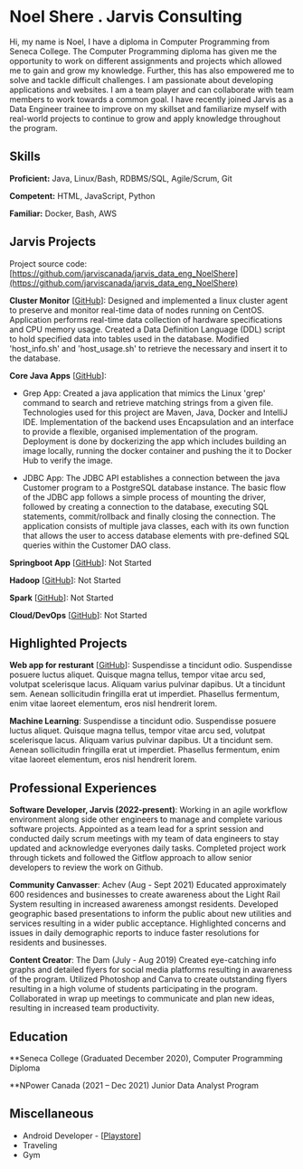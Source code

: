 # Noel Shere . Jarvis Consulting
Hi, my name is Noel, I have a diploma in Computer Programming from Seneca College. The Computer Programming diploma has given me the opportunity to work on different assignments and projects which allowed me to gain and grow my knowledge. Further, this has also empowered me to solve and tackle difficult challenges. I am passionate about developing applications and websites. I am a team player and can collaborate with team members to work towards a common goal. I have recently joined Jarvis as a Data Engineer trainee to improve on my skillset and familiarize myself with real-world projects to continue to grow and apply knowledge throughout the program.

## Skills

**Proficient:** Java, Linux/Bash, RDBMS/SQL, Agile/Scrum, Git

**Competent:** HTML, JavaScript, Python 

**Familiar:** Docker, Bash, AWS 

## Jarvis Projects

Project source code: [https://github.com/jarviscanada/jarvis_data_eng_NoelShere](https://github.com/jarviscanada/jarvis_data_eng_NoelShere)


**Cluster Monitor** [[GitHub](https://github.com/jarviscanada/jarvis_data_eng_NoelShere/tree/develop/linux_sql)]: Designed and implemented a linux cluster agent to preserve and monitor real-time data of nodes running on CentOS. Application performs real-time data collection of hardware specifications and CPU memory usage. Created a Data Definition Language (DDL) script to hold specified data into tables used in the database. Modified 'host_info.sh' and 'host_usage.sh' to retrieve the necessary and insert it to the database.

**Core Java Apps** [[GitHub](https://github.com/jarviscanada/jarvis_data_eng_NoelShere/tree/develop/core_java)]:
      
- Grep App: Created a java application that mimics the Linux 'grep' command to search and retrieve matching strings from a given file. Technologies used for this project are Maven, Java, Docker and IntelliJ IDE. Implementation of the backend uses Encapsulation and an interface to provide a flexible, organised implementation of the program. Deployment is done by dockerizing the app which includes building an image locally, running the docker container and pushing the it to Docker Hub to verify the image.

- JDBC App: The JDBC API establishes a connection between the java Customer program to a PostgreSQL database instance. The basic flow of the JDBC app follows a simple process of mounting the driver, followed by creating a connection to the database, executing SQL statements, commit/rollback and finally closing the connection. The application consists of multiple java classes, each with its own function that allows the user to access database elements with pre-defined SQL queries within the Customer DAO class.


**Springboot App** [[GitHub](https://github.com/jarviscanada/jarvis_data_eng_demo/tree/master/springboot)]: Not Started

**Hadoop** [[GitHub](https://github.com/jarviscanada/jarvis_data_eng_demo/tree/master/hadoop)]: Not Started

**Spark** [[GitHub](https://github.com/jarviscanada/jarvis_data_eng_demo/tree/master/spark)]: Not Started

**Cloud/DevOps** [[GitHub](https://github.com/jarviscanada/jarvis_data_eng_demo/tree/master/cloud_devops)]: Not Started


## Highlighted Projects
**Web app for resturant** [[GitHub](https://github.com/jarviscanada/jarvis_profile_builder)]: Suspendisse a tincidunt odio. Suspendisse posuere luctus aliquet. Quisque magna tellus, tempor vitae arcu sed, volutpat scelerisque lacus. Aliquam varius pulvinar dapibus. Ut a tincidunt sem. Aenean sollicitudin fringilla erat ut imperdiet. Phasellus fermentum, enim vitae laoreet elementum, eros nisl hendrerit lorem. 

**Machine Learning**: Suspendisse a tincidunt odio. Suspendisse posuere luctus aliquet. Quisque magna tellus, tempor vitae arcu sed, volutpat scelerisque lacus. Aliquam varius pulvinar dapibus. Ut a tincidunt sem. Aenean sollicitudin fringilla erat ut imperdiet. Phasellus fermentum, enim vitae laoreet elementum, eros nisl hendrerit lorem.


## Professional Experiences

**Software Developer, Jarvis (2022-present)**: Working in an agile workflow environment along side other engineers to manage and complete various software projects. Appointed as a team lead for a sprint session and conducted daily scrum meetings with my team of data engineers to stay updated and acknowledge everyones daily tasks. Completed project work through tickets and followed the Gitflow approach to allow senior developers to review the work on Github.

**Community Canvasser**: Achev  (Aug - Sept 2021) Educated approximately 600 residences and businesses to create awareness about the Light Rail System resulting in increased awareness amongst residents. Developed geographic based presentations to inform the public about new utilities and services resulting in a wider public acceptance. Highlighted concerns and issues in daily demographic reports to induce faster resolutions for residents and businesses. 

**Content Creator**: The Dam (July - Aug 2019) Created eye-catching info graphs and detailed flyers for social media platforms resulting in awareness of the program. Utilized Photoshop and Canva to create outstanding flyers resulting in a high volume of students participating in the program. Collaborated in wrap up meetings to communicate and plan new ideas, resulting in increased team productivity.  

## Education
**Seneca College (Graduated December 2020), Computer Programming Diploma 

**NPower Canada (2021 – Dec 2021) Junior Data Analyst Program  


## Miscellaneous
- Android Developer - [[Playstore](https://play.google.com/store/apps/dev?id=5271353457553738769)]
- Traveling 
- Gym


